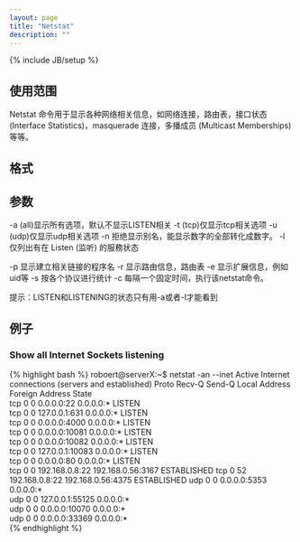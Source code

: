 ```yaml
---
layout: page
title: "Netstat"
description: ""
---
```

{% include JB/setup %}

## 使用范围
Netstat 命令用于显示各种网络相关信息，如网络连接，路由表，接口状态 (Interface Statistics)，masquerade 连接，多播成员 (Multicast Memberships) 等等。

## 格式


## 参数
-a (all)显示所有选项，默认不显示LISTEN相关
-t (tcp)仅显示tcp相关选项
-u (udp)仅显示udp相关选项
-n 拒绝显示别名，能显示数字的全部转化成数字。
-l 仅列出有在 Listen (监听) 的服務状态

-p 显示建立相关链接的程序名
-r 显示路由信息，路由表
-e 显示扩展信息，例如uid等
-s 按各个协议进行统计
-c 每隔一个固定时间，执行该netstat命令。

提示：LISTEN和LISTENING的状态只有用-a或者-l才能看到


## 例子

### Show all Internet Sockets listening
{% highlight bash %}
roboert@serverX:~$ netstat -an --inet
Active Internet connections (servers and established)
Proto Recv-Q Send-Q Local Address           Foreign Address         State      
tcp        0      0 0.0.0.0:22              0.0.0.0:*               LISTEN     
tcp        0      0 127.0.0.1:631           0.0.0.0:*               LISTEN     
tcp        0      0 0.0.0.0:4000            0.0.0.0:*               LISTEN     
tcp        0      0 0.0.0.0:10081           0.0.0.0:*               LISTEN     
tcp        0      0 0.0.0.0:10082           0.0.0.0:*               LISTEN     
tcp        0      0 127.0.0.1:10083         0.0.0.0:*               LISTEN     
tcp        0      0 0.0.0.0:80              0.0.0.0:*               LISTEN     
tcp        0      0 192.168.0.8:22          192.168.0.56:3167       ESTABLISHED
tcp        0     52 192.168.0.8:22          192.168.0.56:4375       ESTABLISHED
udp        0      0 0.0.0.0:5353            0.0.0.0:*                          
udp        0      0 127.0.0.1:55125         0.0.0.0:*                          
udp        0      0 0.0.0.0:10070           0.0.0.0:*                          
udp        0      0 0.0.0.0:33369           0.0.0.0:*     
{% endhighlight %}
